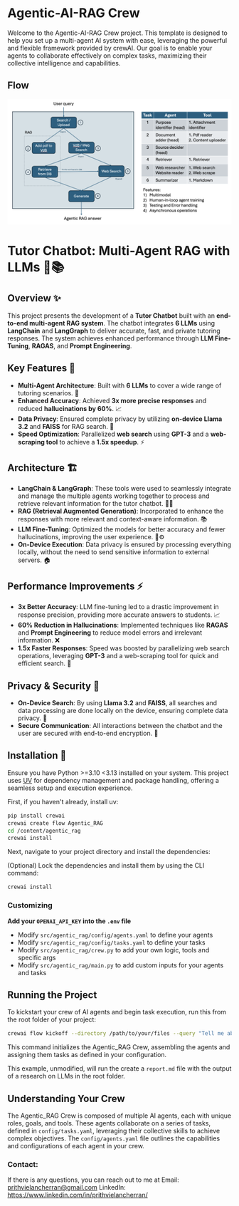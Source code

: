 # Agentic-AI-RAG Crew

Welcome to the Agentic-AI-RAG Crew project. This template is designed to help you set up a multi-agent AI system with ease, leveraging the powerful and flexible framework provided by crewAI. Our goal is to enable your agents to collaborate effectively on complex tasks, maximizing their collective intelligence and capabilities.

## Flow

![Flow](flow.png)


# Tutor Chatbot: Multi-Agent RAG with LLMs 🤖📚

## Overview ✨

This project presents the development of a **Tutor Chatbot** built with an **end-to-end multi-agent RAG system**. The chatbot integrates **6 LLMs** using **LangChain** and **LangGraph** to deliver accurate, fast, and private tutoring responses. The system achieves enhanced performance through **LLM Fine-Tuning**, **RAGAS**, and **Prompt Engineering**.

## Key Features 🚀

- **Multi-Agent Architecture**: Built with **6 LLMs** to cover a wide range of tutoring scenarios. 🧠
- **Enhanced Accuracy**: Achieved **3x more precise responses** and reduced **hallucinations by 60%**. 📈
- **Data Privacy**: Ensured complete privacy by utilizing **on-device Llama 3.2** and **FAISS** for RAG search. 🔐
- **Speed Optimization**: Parallelized **web search** using **GPT-3** and a **web-scraping tool** to achieve a **1.5x speedup**. ⚡

## Architecture 🏗️

- **LangChain & LangGraph**: These tools were used to seamlessly integrate and manage the multiple agents working together to process and retrieve relevant information for the tutor chatbot. 🔗🌐
- **RAG (Retrieval Augmented Generation)**: Incorporated to enhance the responses with more relevant and context-aware information. 📚
- **LLM Fine-Tuning**: Optimized the models for better accuracy and fewer hallucinations, improving the user experience. 🎯⚙
- **On-Device Execution**: Data privacy is ensured by processing everything locally, without the need to send sensitive information to external servers. 🏠

## Performance Improvements ⚡

- **3x Better Accuracy**: LLM fine-tuning led to a drastic improvement in response precision, providing more accurate answers to students. 📈
- **60% Reduction in Hallucinations**: Implemented techniques like **RAGAS** and **Prompt Engineering** to reduce model errors and irrelevant information. ❌
- **1.5x Faster Responses**: Speed was boosted by parallelizing web search operations, leveraging **GPT-3** and a web-scraping tool for quick and efficient search. 🚀

## Privacy & Security 🔐

- **On-Device Search**: By using **Llama 3.2** and **FAISS**, all searches and data processing are done locally on the device, ensuring complete data privacy. 🏡
- **Secure Communication**: All interactions between the chatbot and the user are secured with end-to-end encryption. 🔐

## Installation 🔧

Ensure you have Python >=3.10 <3.13 installed on your system. This project uses [UV](https://docs.astral.sh/uv/) for dependency management and package handling, offering a seamless setup and execution experience.

First, if you haven't already, install uv:

```bash
pip install crewai
crewai create flow Agentic_RAG
cd /content/agentic_rag
crewai install
```

Next, navigate to your project directory and install the dependencies:

(Optional) Lock the dependencies and install them by using the CLI command:
```bash
crewai install
```

### Customizing

**Add your `OPENAI_API_KEY` into the `.env` file**

- Modify `src/agentic_rag/config/agents.yaml` to define your agents
- Modify `src/agentic_rag/config/tasks.yaml` to define your tasks
- Modify `src/agentic_rag/crew.py` to add your own logic, tools and specific args
- Modify `src/agentic_rag/main.py` to add custom inputs for your agents and tasks

## Running the Project

To kickstart your crew of AI agents and begin task execution, run this from the root folder of your project:

```bash
crewai flow kickoff --directory /path/to/your/files --query "Tell me about semiconductors."
```

This command initializes the Agentic_RAG Crew, assembling the agents and assigning them tasks as defined in your configuration.

This example, unmodified, will run the create a `report.md` file with the output of a research on LLMs in the root folder.

## Understanding Your Crew

The Agentic_RAG Crew is composed of multiple AI agents, each with unique roles, goals, and tools. These agents collaborate on a series of tasks, defined in `config/tasks.yaml`, leveraging their collective skills to achieve complex objectives. The `config/agents.yaml` file outlines the capabilities and configurations of each agent in your crew.

### Contact:
If there is any questions, you can reach out to me at 
Email: prithvielancherran@gmail.com
LinkedIn: https://www.linkedin.com/in/prithvielancherran/
